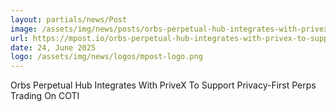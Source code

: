 ```yaml
---
layout: partials/news/Post
image: /assets/img/news/posts/orbs-perpetual-hub-integrates-with-privex-to-support-privacy-first-perps-trading-on-coti.jpg.webp
url: https://mpost.io/orbs-perpetual-hub-integrates-with-privex-to-support-privacy-first-perps-trading-on-coti/?_nocache=1750926934735
date: 24, June 2025
logo: /assets/img/news/logos/mpost-logo.png
---
```


Orbs Perpetual Hub Integrates With PriveX To Support Privacy-First Perps Trading On COTI
